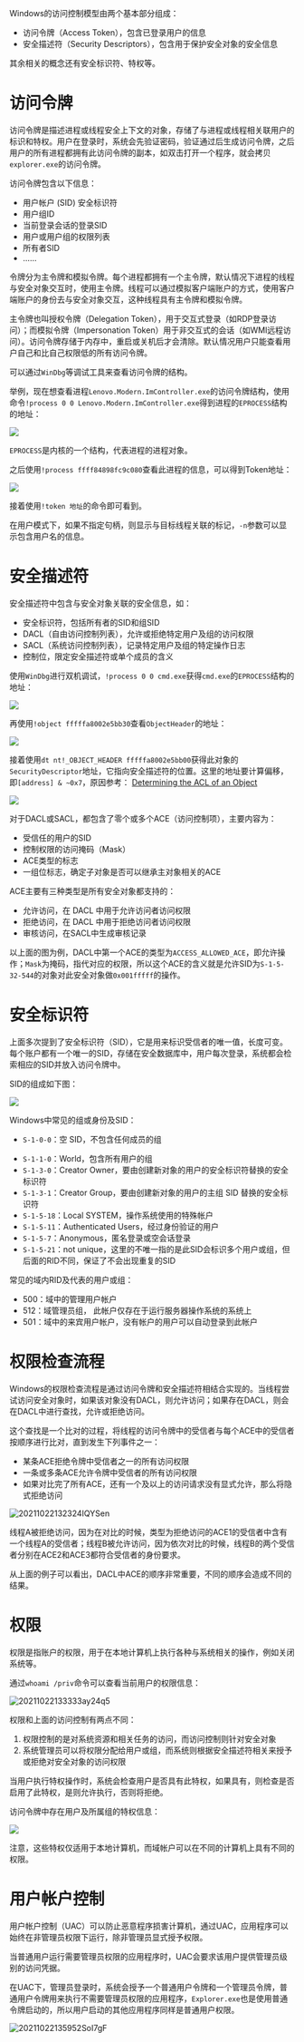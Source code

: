 Windows的访问控制模型由两个基本部分组成：
- 访问令牌（Access Token），包含已登录用户的信息
- 安全描述符（Security Descriptors），包含用于保护安全对象的安全信息

其余相关的概念还有安全标识符、特权等。

# 访问令牌
访问令牌是描述进程或线程安全上下文的对象，存储了与进程或线程相关联用户的标识和特权。用户在登录时，系统会先验证密码，验证通过后生成访问令牌，之后用户的所有进程都拥有此访问令牌的副本，如双击打开一个程序，就会拷贝`explorer.exe`的访问令牌。

访问令牌包含以下信息：

* 用户帐户  (SID) 安全标识符
* 用户组ID
* 当前登录会话的登录SID
* 用户或用户组的权限列表
* 所有者SID
* ……

令牌分为主令牌和模拟令牌。每个进程都拥有一个主令牌，默认情况下进程的线程与安全对象交互时，使用主令牌。线程可以通过模拟客户端账户的方式，使用客户端账户的身份去与安全对象交互，这种线程具有主令牌和模拟令牌。

主令牌也叫授权令牌（Delegation Token），用于交互式登录（如RDP登录访问）；而模拟令牌（Impersonation Token）用于非交互式的会话（如WMI远程访问）。访问令牌存储于内存中，重启或关机后才会清除。默认情况用户只能查看用户自己和比自己权限低的所有访问令牌。

可以通过`WinDbg`等调试工具来查看访问令牌的结构。

举例，现在想查看进程`Lenovo.Modern.ImController.exe`的访问令牌结构，使用命令`!process 0 0 Lenovo.Modern.ImController.exe`得到进程的`EPROCESS`结构的地址：

![](https://adan0s-1256533472.cos.ap-nanjing.myqcloud.com/typora/image-20211001121745126.png#alt=image-20211001121745126)

`EPROCESS`是内核的一个结构，代表进程的进程对象。

之后使用`!process ffff84898fc9c080`查看此进程的信息，可以得到Token地址：

![](https://adan0s-1256533472.cos.ap-nanjing.myqcloud.com/typora/image-20211001122225885.png#alt=image-20211001122225885)

接着使用`!token 地址`的命令即可看到。

在用户模式下，如果不指定句柄，则显示与目标线程关联的标记，`-n`参数可以显示包含用户名的信息。

# 安全描述符
安全描述符中包含与安全对象关联的安全信息，如：
* 安全标识符，包括所有者的SID和组SID
* DACL（自由访问控制列表），允许或拒绝特定用户及组的访问权限
* SACL（系统访问控制列表），记录特定用户及组的特定操作日志
* 控制位，限定安全描述符或单个成员的含义

使用`WinDbg`进行双机调试，`!process 0 0 cmd.exe`获得`cmd.exe`的`EPROCESS`结构的地址：

![](https://adan0s-1256533472.cos.ap-nanjing.myqcloud.com/typora/image-20211001174455229.png#alt=image-20211001174455229)

再使用`!object fffffa8002e5bb30`查看`ObjectHeader`的地址：

![](https://adan0s-1256533472.cos.ap-nanjing.myqcloud.com/typora/image-20211001174639010.png#alt=image-20211001174639010)

接着使用`dt nt!_OBJECT_HEADER fffffa8002e5bb00`获得此对象的`SecurityDescriptor`地址，它指向安全描述符的位置。这里的地址要计算偏移，即`[address] & ~0x7`，原因参考： [Determining the ACL of an Object](https://docs.microsoft.com/zh-cn/windows-hardware/drivers/debugger/determining-the-acl-of-an-object) 

![](https://adan0s-1256533472.cos.ap-nanjing.myqcloud.com/typora/image-20211001174908511.png#alt=image-20211001174908511)

对于DACL或SACL，都包含了零个或多个ACE（访问控制项），主要内容为：
- 受信任的用户的SID
- 控制权限的访问掩码（Mask）
- ACE类型的标志
- 一组位标志，确定子对象是否可以继承主对象相关的ACE

ACE主要有三种类型是所有安全对象都支持的：
- 允许访问，在 DACL 中用于允许访问者访问权限
- 拒绝访问，在 DACL 中用于拒绝访问者访问权限
- 审核访问，在SACL中生成审核记录

以上面的图为例，DACL中第一个ACE的类型为`ACCESS_ALLOWED_ACE`，即允许操作；`Mask`为掩码，指代对应的权限，所以这个ACE的含义就是允许SID为`S-1-5-32-544`的对象对此安全对象做`0x001fffff`的操作。

# 安全标识符
上面多次提到了安全标识符（SID），它是用来标识受信者的唯一值，长度可变。每个账户都有一个唯一的SID，存储在安全数据库中，用户每次登录，系统都会检索相应的SID并放入访问令牌中。

SID的组成如下图：

![](https://adan0s-1256533472.cos.ap-nanjing.myqcloud.com/typora/t019b6c4ddbe0ebb052.png#alt=img)

Windows中常见的组或身份及SID：
- `S-1-0-0`：空 SID，不包含任何成员的组
* `S-1-1-0`：World，包含所有用户的组
* `S-1-3-0`：Creator Owner，要由创建新对象的用户的安全标识符替换的安全标识符
* `S-1-3-1`：Creator Group，要由创建新对象的用户的主组 SID 替换的安全标识符
* `S-1-5-18`：Local SYSTEM，操作系统使用的特殊帐户
* `S-1-5-11`：Authenticated Users，经过身份验证的用户
* `S-1-5-7`：Anonymous，匿名登录或空会话登录
* `S-1-5-21`：not unique，这里的不唯一指的是此SID会标识多个用户或组，但后面的RID不同，保证了不会出现重复的SID

常见的域内RID及代表的用户或组：
- 500：域中的管理用户帐户
- 512：域管理员组， 此帐户仅存在于运行服务器操作系统的系统上
- 501：域中的来宾用户帐户，没有帐户的用户可以自动登录到此帐户

# 权限检查流程
Windows的权限检查流程是通过访问令牌和安全描述符相结合实现的。当线程尝试访问安全对象时，如果该对象没有DACL，则允许访问；如果存在DACL，则会在DACL中进行查找，允许或拒绝访问。

这个查找是一个比对的过程，将线程的访问令牌中的受信者与每个ACE中的受信者按顺序进行比对，直到发生下列事件之一：
- 某条ACE拒绝令牌中受信者之一的所有访问权限
- 一条或多条ACE允许令牌中受信者的所有访问权限
- 如果对比完了所有ACE，还有一个及以上的访问请求没有显式允许，那么将隐式拒绝访问

![20211022132324IQYSen](https://adan0s-1256533472.cos.ap-nanjing.myqcloud.com/uPic/20211022132324IQYSen.jpg)

线程A被拒绝访问，因为在对比的时候，类型为拒绝访问的ACE1的受信者中含有一个线程A的受信者；线程B被允许访问，因为依次对比的时候，线程B的两个受信者分别在ACE2和ACE3都符合受信者的身份要求。

从上面的例子可以看出，DACL中ACE的顺序非常重要，不同的顺序会造成不同的结果。

# 权限
权限是指账户的权限，用于在本地计算机上执行各种与系统相关的操作，例如关闭系统等。

通过`whoami /priv`命令可以查看当前用户的权限信息：

![20211022133333ay24q5](https://adan0s-1256533472.cos.ap-nanjing.myqcloud.com/uPic/20211022133333ay24q5.png)

权限和上面的访问控制有两点不同：
1. 权限控制的是对系统资源和相关任务的访问，而访问控制则针对安全对象
2. 系统管理员可以将权限分配给用户或组，而系统则根据安全描述符相关来授予或拒绝对安全对象的访问权限

当用户执行特权操作时，系统会检查用户是否具有此特权，如果具有，则检查是否启用了此特权，是则允许执行，否则将拒绝。

访问令牌中存在用户及所属组的特权信息：

![](https://adan0s-1256533472.cos.ap-nanjing.myqcloud.com/typora/image-20211010234253742.png#alt=image-20211010234253742)

注意，这些特权仅适用于本地计算机，而域帐户可以在不同的计算机上具有不同的权限。

# 用户帐户控制
用户帐户控制（UAC）可以防止恶意程序损害计算机，通过UAC，应用程序可以始终在非管理员权限下运行，除非管理员显式授予权限。

当普通用户运行需要管理员权限的应用程序时，UAC会要求该用户提供管理员级别的访问凭据。

在UAC下，管理员登录时，系统会授予一个普通用户令牌和一个管理员令牌，普通用户令牌用来执行不需要管理员权限的应用程序，`Explorer.exe`也是使用普通令牌启动的，所以用户启动的其他应用程序同样是普通用户权限。

![20211022135952SoI7gF](https://adan0s-1256533472.cos.ap-nanjing.myqcloud.com/uPic/20211022135952SoI7gF.jpg)